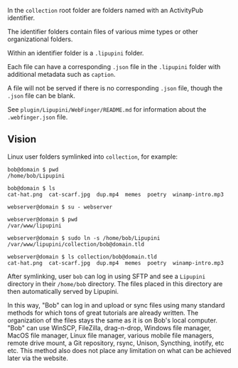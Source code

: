 In the `collection` root folder are folders named with an ActivityPub identifier.

The identifier folders contain files of various mime types or other organizational folders.

Within an identifier folder is a `.lipupini` folder.

Each file can have a corresponding `.json` file in the `.lipupini` folder with additional metadata such as `caption`.

A file will not be served if there is no corresponding `.json` file, though the `.json` file can be blank.

See `plugin/Lipupini/WebFinger/README.md` for information about the `.webfinger.json` file.

## Vision

Linux user folders symlinked into `collection`, for example:

```shell
bob@domain $ pwd
/home/bob/Lipupini

bob@domain $ ls
cat-hat.png  cat-scarf.jpg  dup.mp4  memes  poetry  winamp-intro.mp3

webserver@domain $ su - webserver

webserver@domain $ pwd
/var/www/lipupini

webserver@domain $ sudo ln -s /home/bob/Lipupini /var/www/lipupini/collection/bob@domain.tld

webserver@domain $ ls collection/bob@domain.tld
cat-hat.png  cat-scarf.jpg  dup.mp4  memes  poetry  winamp-intro.mp3
```
After symlinking, user `bob` can log in using SFTP and see a `Lipupini` directory in their `/home/bob` directory. The files placed in this directory are then automatically served by Lipupini.

In this way, "Bob" can log in and upload or sync files using many standard methods for which tons of great tutorials are already written. The organization of the files stays the same as it is on Bob's local computer. "Bob" can use WinSCP, FileZilla, drag-n-drop, Windows file manager, MacOS file manager, Linux file manager, various mobile file managers, remote drive mount, a Git repository, rsync, Unison, Syncthing, inotify, etc etc. This method also does not place any limitation on what can be achieved later via the website.
